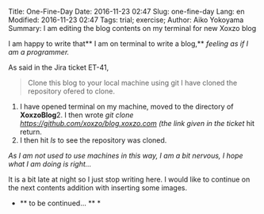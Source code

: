 Title: One-Fine-Day
Date: 2016-11-23 02:47
Slug: one-fine-day
Lang: en
Modified: 2016-11-23 02:47
Tags: trial; exercise;
Author: Aiko Yokoyama
Summary: I am editing the blog contents on my terminal for new Xoxzo blog

I am happy to write that** I am on terminal to write a blog,** *feeling as if I am a programmer.*

As said in the Jira ticket ET-41,
> Clone this blog to your local machine using git
I have cloned the repository ofered to clone.

1. I have opened terminal on my machine, moved to the directory of **XoxzoBlog**2. I then wrote *git clone https://github.com/xoxzo/blog.xoxzo.com (the link given in the ticket* hit return.
3. I then hit *ls* to see the repository was cloned.

*As I am not used to use machines in this way, I am a bit nervous, I hope what I am doing is right...*

It is a bit late at night so I just stop writing here.
I would like to continue on the next contents addition with inserting some images.

* ** to be continued... ** * 

